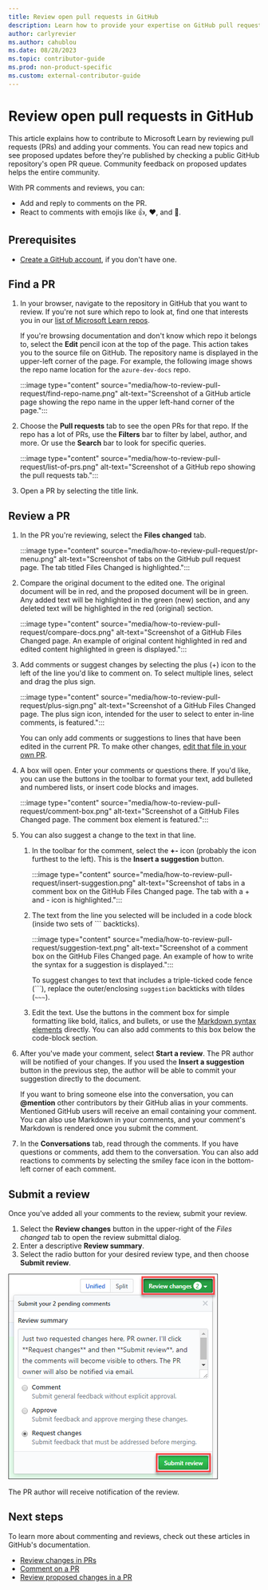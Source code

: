 ```yaml
---
title: Review open pull requests in GitHub
description: Learn how to provide your expertise on GitHub pull requests related to Microsoft Learn documentation.
author: carlyrevier
ms.author: cahublou
ms.date: 08/28/2023
ms.topic: contributor-guide
ms.prod: non-product-specific
ms.custom: external-contributor-guide
---
```


# Review open pull requests in GitHub

This article explains how to contribute to Microsoft Learn by reviewing pull requests (PRs) and adding your comments. You can read new topics and see proposed updates before they're published by checking a public GitHub repository's open PR queue. Community feedback on proposed updates helps the entire community.

With PR comments and reviews, you can:

- Add and reply to comments on the PR.
- React to comments with emojis like 👍, ❤️, and 🎉.

## Prerequisites

- [Create a GitHub account](index.md#create-a-github-account), if you don't have one.

## Find a PR

1. In your browser, navigate to the repository in GitHub that you want to review. If you're not sure which repo to look at, find one that interests you in our [list of Microsoft Learn repos](https://github.com/orgs/MicrosoftDocs/repositories).

    If you're browsing documentation and don't know which repo it belongs to, select the **Edit** pencil icon at the top of the page. This action takes you to the source file on GitHub. The repository name is displayed in the upper-left corner of the page. For example, the following image shows the repo name location for the `azure-dev-docs` repo.

    :::image type="content" source="media/how-to-review-pull-request/find-repo-name.png" alt-text="Screenshot of a GitHub article page showing the repo name in the upper left-hand corner of the page.":::

1. Choose the **Pull requests** tab to see the open PRs for that repo. If the repo has a lot of PRs, use the **Filters** bar to filter by label, author, and more. Or use the **Search** bar to look for specific queries.

    :::image type="content" source="media/how-to-review-pull-request/list-of-prs.png" alt-text="Screenshot of a GitHub repo showing the pull requests tab.":::

1. Open a PR by selecting the title link.

## Review a PR

1. In the PR you're reviewing, select the **Files changed** tab.

    :::image type="content" source="media/how-to-review-pull-request/pr-menu.png" alt-text="Screenshot of tabs on the GitHub pull request page. The tab titled Files Changed is highlighted.":::

1. Compare the original document to the edited one. The original document will be in red, and the proposed document will be in green. Any added text will be highlighted in the green (new) section, and any deleted text will be highlighted in the red (original) section.

    :::image type="content" source="media/how-to-review-pull-request/compare-docs.png" alt-text="Screenshot of a GitHub Files Changed page. An example of original content highlighted in red and edited content highlighted in green is displayed.":::

1. Add comments or suggest changes by selecting the plus (+) icon to the left of the line you'd like to comment on. To select multiple lines, select and drag the plus sign.

    :::image type="content" source="media/how-to-review-pull-request/plus-sign.png" alt-text="Screenshot of a GitHub Files Changed page. The plus sign icon, intended for the user to select to enter in-line comments, is featured.":::

    You can only add comments or suggestions to lines that have been edited in the current PR. To make other changes, [edit that file in your own PR](how-to-write-quick-edits.md).

1. A box will open. Enter your comments or questions there. If you'd like, you can use the buttons in the toolbar to format your text, add bulleted and numbered lists, or insert code blocks and images.

    :::image type="content" source="media/how-to-review-pull-request/comment-box.png" alt-text="Screenshot of a GitHub Files Changed page. The comment box element is featured.":::

1. You can also suggest a change to the text in that line.

    1. In the toolbar for the comment, select the **+-** icon (probably the icon furthest to the left). This is the **Insert a suggestion** button.

        :::image type="content" source="media/how-to-review-pull-request/insert-suggestion.png" alt-text="Screenshot of tabs in a comment box on the GitHub Files Changed page. The tab with a + and - icon is highlighted.":::

    1. The text from the line you selected will be included in a code block (inside two sets of ``` backticks).

        :::image type="content" source="media/how-to-review-pull-request/suggestion-text.png" alt-text="Screenshot of a comment box on the GitHub Files Changed page. An example of how to write the syntax for a suggestion is displayed.":::

        To suggest changes to text that includes a triple-ticked code fence (```), replace the outer/enclosing `suggestion` backticks with tildes (`~~~`).

    1. Edit the text. Use the buttons in the comment box for simple formatting like bold, italics, and bullets, or use the [Markdown syntax elements](/help/contribute/markdown-reference) directly. You can also add comments to this box below the code-block section.

1. After you've made your comment, select **Start a review**. The PR author will be notified of your changes. If you used the **Insert a suggestion** button in the previous step, the author will be able to commit your suggestion directly to the document.

   If you want to bring someone else into the conversation, you can **@mention** other contributors by their GitHub alias in your comments. Mentioned GitHub users will receive an email containing your comment. You can also use Markdown in your comments, and your comment's Markdown is rendered once you submit the comment.

1. In the **Conversations** tab, read through the comments. If you have questions or comments, add them to the conversation. You can also add reactions to comments by selecting the smiley face icon in the bottom-left corner of each comment.

## Submit a review

Once you've added all your comments to the review, submit your review.

1. Select the **Review changes** button in the upper-right of the *Files changed* tab to open the review submittal dialog.
1. Enter a descriptive **Review summary**.
1. Select the radio button for your desired review type, and then choose **Submit review**.

  ![Submitting a review in GitHub.](media/how-to-review-pull-request/github_comment_07_review-submit.png)

The PR author will receive notification of the review.

## Next steps

To learn more about commenting and reviews, check out these articles in GitHub's documentation.

- [Review changes in PRs](https://help.github.com/articles/reviewing-changes-in-pull-requests/)
- [Comment on a PR](https://help.github.com/articles/commenting-on-a-pull-request/)
- [Review proposed changes in a PR](https://help.github.com/articles/reviewing-proposed-changes-in-a-pull-request/)